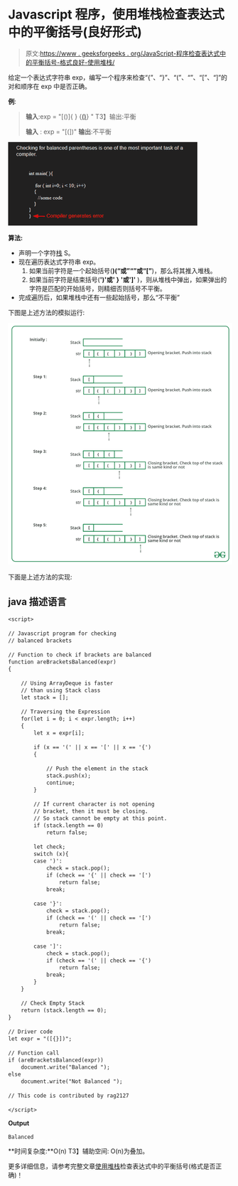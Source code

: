 # Javascript 程序，使用堆栈检查表达式中的平衡括号(良好形式)

> 原文:[https://www . geeksforgeeks . org/JavaScript-程序检查表达式中的平衡括号-格式良好-使用堆栈/](https://www.geeksforgeeks.org/javascript-program-to-check-for-balanced-brackets-in-an-expression-well-formedness-using-stack/)

给定一个表达式字符串 exp，编写一个程序来检查“{”、“}”、“(”、“”、“[”、“]”的对和顺序在 exp 中是否正确。

**例**:

> **输入**:exp = "[()]{ } {[()]()} "
> T3】输出:平衡
> 
> **输入** : exp = "[(])"
> **输出**:不平衡

![check-for-balanced-parentheses-in-an-expression](img/aec654d5cd4f9447830ef5fa18844559.png)

**算法:**

*   声明一个字符[栈](https://www.geeksforgeeks.org/stack-data-structure/) S。
*   现在遍历表达式字符串 exp。
    1.  如果当前字符是一个起始括号(**)(“或”“”或“[”**)，那么将其推入堆栈。
    2.  如果当前字符是结束括号(**')'或' } '或']'** )，则从堆栈中弹出，如果弹出的字符是匹配的开始括号，则精细否则括号不平衡。
*   完成遍历后，如果堆栈中还有一些起始括号，那么“不平衡”

下图是上述方法的模拟运行:

![](img/edf74f8ec4ff0f6193eb5afef05dc2d3.png)

下面是上述方法的实现:

## java 描述语言

```
<script>

// Javascript program for checking
// balanced brackets

// Function to check if brackets are balanced
function areBracketsBalanced(expr)
{

    // Using ArrayDeque is faster
    // than using Stack class
    let stack = [];

    // Traversing the Expression
    for(let i = 0; i < expr.length; i++)
    {
        let x = expr[i];

        if (x == '(' || x == '[' || x == '{')
        {

            // Push the element in the stack
            stack.push(x);
            continue;
        }

        // If current character is not opening
        // bracket, then it must be closing. 
        // So stack cannot be empty at this point.
        if (stack.length == 0)
            return false;

        let check;
        switch (x){
        case ')':
            check = stack.pop();
            if (check == '{' || check == '[')
                return false;
            break;

        case '}':
            check = stack.pop();
            if (check == '(' || check == '[')
                return false;
            break;

        case ']':
            check = stack.pop();
            if (check == '(' || check == '{')
                return false;
            break;
        }
    }

    // Check Empty Stack
    return (stack.length == 0);
}

// Driver code
let expr = "([{}])";

// Function call
if (areBracketsBalanced(expr))
    document.write("Balanced ");
else
    document.write("Not Balanced ");

// This code is contributed by rag2127

</script>
```

**Output**

```
Balanced
```

**时间复杂度:**O(n)
T3】辅助空间: O(n)为叠加。

更多详细信息，请参考完整文章[使用堆栈](https://www.geeksforgeeks.org/check-for-balanced-parentheses-in-an-expression/)检查表达式中的平衡括号(格式是否正确)！
